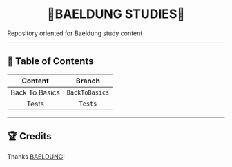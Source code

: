 <div name="top-readme" align=center>
  <h1>🍃BAELDUNG STUDIES🍃</h1>
</div>

Repository oriented for Baeldung study content

---

## 📌 Table of Contents

| Content | Branch |
| :---: | :---: |
| Back To Basics | `BackToBasics` |
| Tests | `Tests` |

---

## 🏆 Credits

Thanks [BAELDUNG](https://www.baeldung.com/)!
